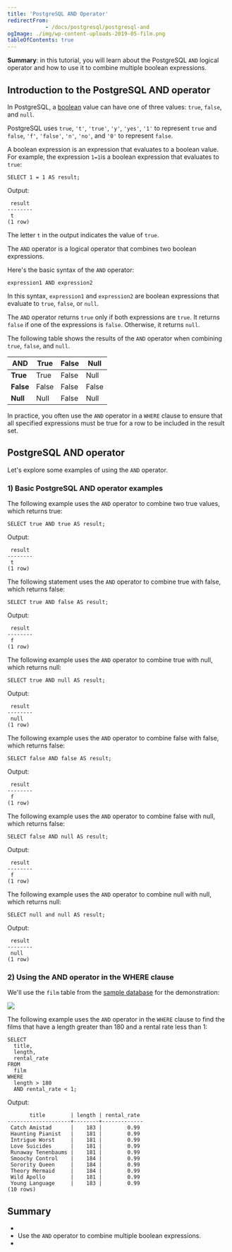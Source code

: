 ```yaml
---
title: 'PostgreSQL AND Operator'
redirectFrom: 
            - /docs/postgresql/postgresql-and
ogImage: ./img/wp-content-uploads-2019-05-film.png
tableOfContents: true
---
```



**Summary**: in this tutorial, you will learn about the PostgreSQL `AND` logical operator and how to use it to combine multiple boolean expressions.





## Introduction to the PostgreSQL AND operator





In PostgreSQL, a [boolean](/docs/postgresql/postgresql-boolean) value can have one of three values: `true`, `false`, and `null`.





PostgreSQL uses `true`, `'t'`, `'true'`, `'y'`, `'yes'`, `'1'` to represent `true` and `false`, `'f'`, `'false'`, `'n'`, `'no'`, and `'0'` to represent `false`.





A boolean expression is an expression that evaluates to a boolean value. For example, the expression `1=1`is a boolean expression that evaluates to `true`:





```
SELECT 1 = 1 AS result;
```





Output:





```
 result
--------
 t
(1 row)
```





The letter `t` in the output indicates the value of `true`.





The `AND` operator is a logical operator that combines two boolean expressions.





Here's the basic syntax of the `AND` operator:





```
expression1 AND expression2
```





In this syntax, `expression1` and `expression2` are boolean expressions that evaluate to `true`, `false`, or `null`.





The `AND` operator returns `true` only if both expressions are `true`. It returns `false` if one of the expressions is `false`. Otherwise, it returns `null`.





The following table shows the results of the `AND` operator when combining `true`, `false`, and `null`.





| AND       | True  | False | Null  |
| --------- | ----- | ----- | ----- |
| **True**  | True  | False | Null  |
| **False** | False | False | False |
| **Null**  | Null  | False | Null  |





In practice, you often use the `AND` operator in a `WHERE` clause to ensure that all specified expressions must be true for a row to be included in the result set.





## PostgreSQL AND operator





Let's explore some examples of using the `AND` operator.





### 1) Basic PostgreSQL AND operator examples





The following example uses the `AND` operator to combine two true values, which returns true:





```
SELECT true AND true AS result;
```





Output:





```
 result
--------
 t
(1 row)
```





The following statement uses the `AND` operator to combine true with false, which returns false:





```
SELECT true AND false AS result;
```





Output:





```
 result
--------
 f
(1 row)
```





The following example uses the `AND` operator to combine true with null, which returns null:





```
SELECT true AND null AS result;
```





Output:





```
 result
--------
 null
(1 row)
```





The following example uses the `AND` operator to combine false with false, which returns false:





```
SELECT false AND false AS result;
```





Output:





```
 result
--------
 f
(1 row)
```





The following example uses the `AND` operator to combine false with null, which returns false:





```
SELECT false AND null AS result;
```





Output:





```
 result
--------
 f
(1 row)
```





The following example uses the `AND` operator to combine null with null, which returns null:





```
SELECT null and null AS result;
```





Output:





```
 result
--------
 null
(1 row)
```





### 2) Using the AND operator in the WHERE clause





We'll use the `film` table from the [sample database](https://www.postgresqltutorial.com/postgresql-getting-started/postgresql-sample-database/) for the demonstration:





![](./img/wp-content-uploads-2019-05-film.png)





The following example uses the `AND` operator in the `WHERE` clause to find the films that have a length greater than 180 and a rental rate less than 1:





```
SELECT
  title,
  length,
  rental_rate
FROM
  film
WHERE
  length > 180
  AND rental_rate < 1;
```





Output:





```
       title        | length | rental_rate
--------------------+--------+-------------
 Catch Amistad      |    183 |        0.99
 Haunting Pianist   |    181 |        0.99
 Intrigue Worst     |    181 |        0.99
 Love Suicides      |    181 |        0.99
 Runaway Tenenbaums |    181 |        0.99
 Smoochy Control    |    184 |        0.99
 Sorority Queen     |    184 |        0.99
 Theory Mermaid     |    184 |        0.99
 Wild Apollo        |    181 |        0.99
 Young Language     |    183 |        0.99
(10 rows)
```





## Summary





- 
- Use the `AND` operator to combine multiple boolean expressions.
- 


